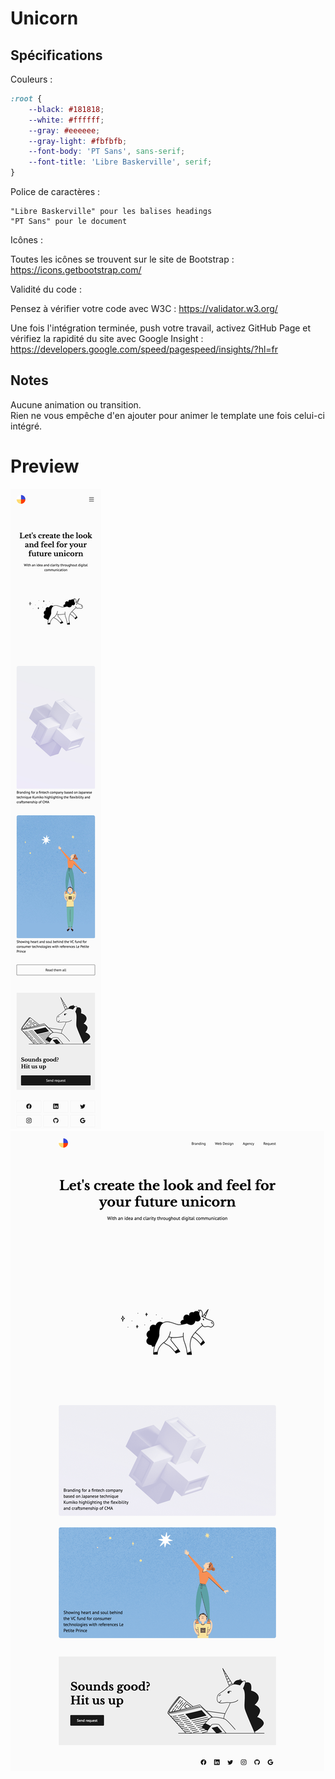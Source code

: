 # Unicorn

## Spécifications

Couleurs :

```css
:root {
    --black: #181818;
    --white: #ffffff;
    --gray: #eeeeee;
    --gray-light: #fbfbfb;
    --font-body: 'PT Sans', sans-serif;
    --font-title: 'Libre Baskerville', serif;
}
```

Police de caractères :

```text
"Libre Baskerville" pour les balises headings
"PT Sans" pour le document
```

Icônes :

Toutes les icônes se trouvent sur le site de Bootstrap :  
https://icons.getbootstrap.com/

Validité du code :

Pensez à vérifier votre code avec W3C : https://validator.w3.org/

Une fois l'intégration terminée, push votre travail, activez GitHub Page et vérifiez la rapidité du site avec Google Insight : https://developers.google.com/speed/pagespeed/insights/?hl=fr

## Notes

Aucune animation ou transition.  
Rien ne vous empêche d'en ajouter pour animer le template une fois celui-ci intégré.


# Preview

![Preview mobile](preview_mobile.png)
![Preview desktop](preview_desktop.png)
